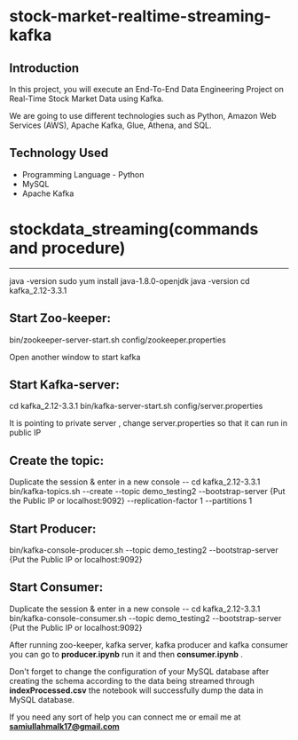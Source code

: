 # stock-market-realtime-streaming-kafka

## Introduction 
In this project, you will execute an End-To-End Data Engineering Project on Real-Time Stock Market Data using Kafka.

We are going to use different technologies such as Python, Amazon Web Services (AWS), Apache Kafka, Glue, Athena, and SQL.

## Technology Used
- Programming Language - Python
- MySQL
- Apache Kafka

# stockdata_streaming(commands and procedure)
-----------------------
java -version
sudo yum install java-1.8.0-openjdk
java -version
cd kafka_2.12-3.3.1

Start Zoo-keeper:
-------------------------------
bin/zookeeper-server-start.sh config/zookeeper.properties

Open another window to start kafka


Start Kafka-server:
----------------------------------------

cd kafka_2.12-3.3.1
bin/kafka-server-start.sh config/server.properties

It is pointing to private server , change server.properties so that it can run in public IP 


Create the topic:
-----------------------------
Duplicate the session & enter in a new console --
cd kafka_2.12-3.3.1
bin/kafka-topics.sh --create --topic demo_testing2 --bootstrap-server {Put the Public IP or localhost:9092} --replication-factor 1 --partitions 1


Start Producer:
--------------------------
bin/kafka-console-producer.sh --topic demo_testing2 --bootstrap-server {Put the Public IP or localhost:9092} 

Start Consumer:
-------------------------
Duplicate the session & enter in a new console --
cd kafka_2.12-3.3.1
bin/kafka-console-consumer.sh --topic demo_testing2 --bootstrap-server {Put the Public IP or localhost:9092}

After running zoo-keeper, kafka server, kafka producer and kafka consumer you can go to **producer.ipynb** run it and then **consumer.ipynb** .

Don't forget to change the configuration of your MySQL database after creating the schema according to the data being streamed through **indexProcessed.csv** the notebook will successfully dump the data in MySQL database.

If you need any sort of help you can connect me or email me at **samiullahmalk17@gmail.com**